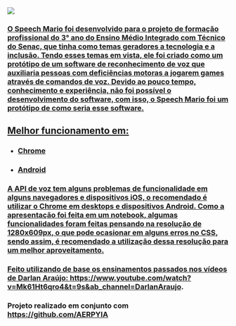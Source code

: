 <div>
    <a href="https://aerpyia.github.io/speech-mario/">
    <img src="https://user-images.githubusercontent.com/92689246/203882618-397f7090-8572-4f0a-a1f1-5d7bea5a13a0.png">
</div>

### O Speech Mario foi desenvolvido para o projeto de formação profissional do 3° ano do Ensino Médio Integrado com Técnico do Senac, que tinha como temas geradores a tecnologia e a inclusão. Tendo esses temas em vista, ele foi criado como um protótipo de um software de reconhecimento de voz que auxiliaria pessoas com deficiências motoras a jogarem games através de comandos de voz. Devido ao pouco tempo, conhecimento e experiência, não foi possível o desenvolvimento do software, com isso, o Speech Mario foi um protótipo de como seria esse software.

## Melhor funcionamento em:
+ ### Chrome
+ ### Android

### A API de voz tem alguns problemas de funcionalidade em alguns navegadores e dispositivos iOS, o recomendado é utilizar o Chrome em desktops e dispositivos Android. Como a apresentação foi feita em um notebook, algumas funcionalidades foram feitas pensando na resolução de 1280x609px, o que pode ocasionar em alguns erros no CSS, sendo assim, é recomendado a utilização dessa resolução para um melhor aproveitamento.

### Feito utilizando de base os ensinamentos passados nos vídeos de Darlan Araújo: https://www.youtube.com/watch?v=Mk61Ht6qro4&t=9s&ab_channel=DarlanAraujo.
### Projeto realizado em conjunto com https://github.com/AERPYIA
